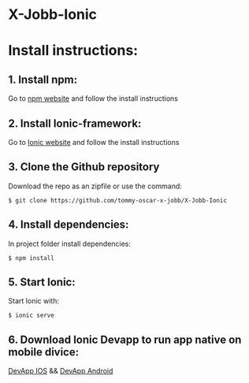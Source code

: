 # X-Jobb-Ionic

# Install instructions:
## 1. Install npm:
Go to [npm website](https://www.npmjs.com/get-npm) and follow the install instructions

## 2. Install Ionic-framework:
Go to [Ionic website](https://ionicframework.com/docs/installation/cli) and follow the install instructions

## 3. Clone the Github repository
Download the repo as an zipfile or use the command:
```
$ git clone https://github.com/tommy-oscar-x-jobb/X-Jobb-Ionic
```

## 4. Install dependencies:
In project folder install dependencies:
```
$ npm install
```

## 5. Start Ionic:
Start Ionic with:
```
$ ionic serve
```

## 6. Download Ionic Devapp to run app native on mobile divice:
[DevApp IOS](https://itunes.apple.com/us/app/ionic-devapp/id1233447133?ls=1&mt=8) && [DevApp Android](https://play.google.com/store/apps/details?id=io.ionic.devapp&hl=en)
